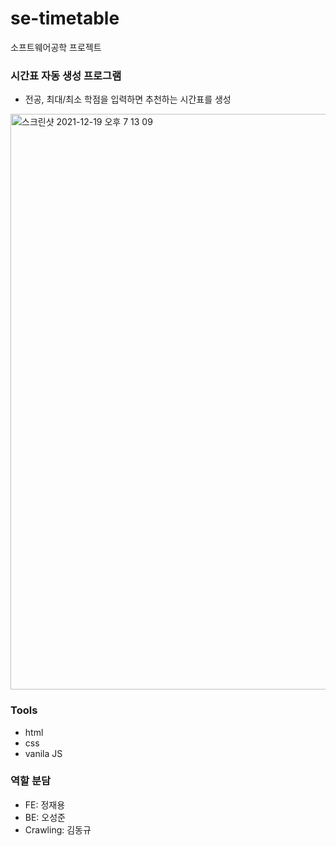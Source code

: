 # se-timetable
소프트웨어공학 프로젝트

### 시간표 자동 생성 프로그램
* 전공, 최대/최소 학점을 입력하면 추천하는 시간표를 생성


<img width="921" alt="스크린샷 2021-12-19 오후 7 13 09" src="https://user-images.githubusercontent.com/22143039/146671369-a42b78d8-f33f-4085-b76a-8b954349b629.png">


### Tools
* html
* css
* vanila JS


### 역할 분담
* FE: 정재용
* BE: 오성준
* Crawling: 김동규
